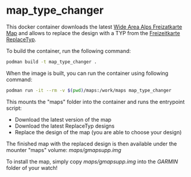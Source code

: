 # map_type_changer
This docker container downloads the latest [Wide Area Alps Freizatkarte Map](http://www.freizeitkarte-osm.de/garmin/en/regions.html) and allows to replace the design with a TYP from  the [Freizeitkarte ReplaceTyp](http://www.freizeitkarte-osm.de/garmin/en/design.html).

To build the container, run the following command:
```sh
podman build -t map_type_changer .
```

When the image is built, you can run the container using following command:
```sh
podman run -it --rm -v $(pwd)/maps:/work/maps map_type_changer
```

This mounts the "maps" folder into the container and runs the entrypoint script:
- Download the latest version of the map
- Download the latest ReplaceTyp designs
- Replace the design of the map (you are able to choose your design)

The finished map with the replaced design is then available under the mounter "maps" volume: _maps/gmapsupp.img_

To install the map, simply copy _maps/gmapsupp.img_ into the _GARMIN_ folder of your watch!
